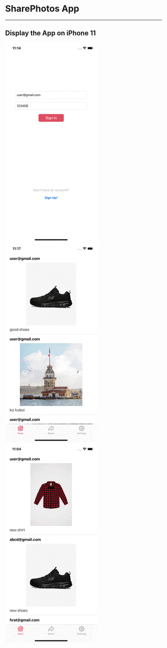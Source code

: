 # SharePhotos App
---

## Display the App on iPhone 11 
![](https://github.com/hasanuysaal/SharePhotos/blob/main/Gifs/iPhone11-1.gif)
![](https://github.com/hasanuysaal/SharePhotos/blob/main/Gifs/iPhone11-2.gif)
![](https://github.com/hasanuysaal/SharePhotos/blob/main/Gifs/iPhone11-3.gif)
